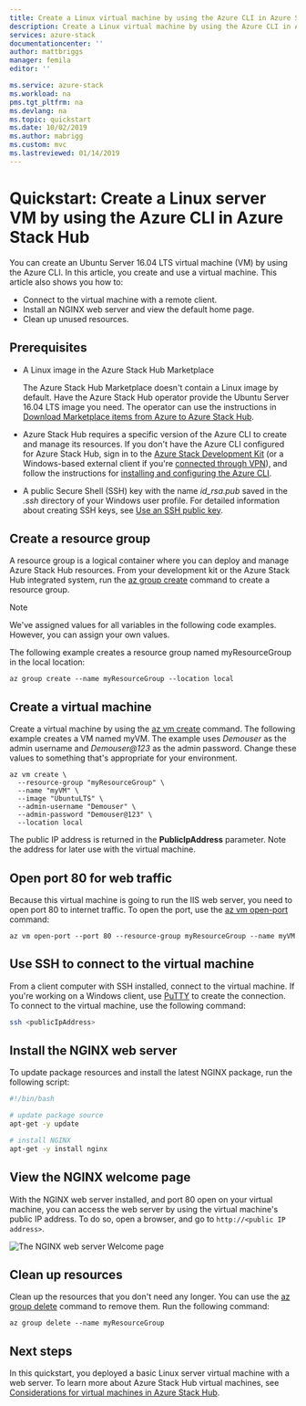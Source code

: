 ```yaml
---
title: Create a Linux virtual machine by using the Azure CLI in Azure Stack Hub | Microsoft Docs
description: Create a Linux virtual machine by using the Azure CLI in Azure Stack Hub.
services: azure-stack
documentationcenter: ''
author: mattbriggs
manager: femila
editor: ''

ms.service: azure-stack
ms.workload: na
pms.tgt_pltfrm: na
ms.devlang: na
ms.topic: quickstart
ms.date: 10/02/2019
ms.author: mabrigg
ms.custom: mvc
ms.lastreviewed: 01/14/2019
---
```


# Quickstart: Create a Linux server VM by using the Azure CLI in Azure Stack Hub

You can create an Ubuntu Server 16.04 LTS virtual machine (VM) by using the Azure CLI. In this article, you create and use a virtual machine. This article also shows you how to:

* Connect to the virtual machine with a remote client.
* Install an NGINX web server and view the default home page.
* Clean up unused resources.

## Prerequisites

* A Linux image in the Azure Stack Hub Marketplace

   The Azure Stack Hub Marketplace doesn't contain a Linux image by default. Have the Azure Stack Hub operator provide the Ubuntu Server 16.04 LTS image you need. The operator can use the instructions in [Download Marketplace items from Azure to Azure Stack Hub](../operator/azure-stack-download-azure-marketplace-item.md).

* Azure Stack Hub requires a specific version of the Azure CLI to create and manage its resources. If you don't have the Azure CLI configured for Azure Stack Hub, sign in to the [Azure Stack Development Kit](../asdk/asdk-connect.md#connect-to-azure-stack-using-rdp) (or a Windows-based external client if you're [connected through VPN](../asdk/asdk-connect.md#connect-to-azure-stack-using-vpn)), and follow the instructions for [installing and configuring the Azure CLI](azure-stack-version-profiles-azurecli2.md).

* A public Secure Shell (SSH) key with the name *id_rsa.pub* saved in the *.ssh* directory of your Windows user profile. For detailed information about creating SSH keys, see [Use an SSH public key](azure-stack-dev-start-howto-ssh-public-key.md).

## Create a resource group

A resource group is a logical container where you can deploy and manage Azure Stack Hub resources. From your development kit or the Azure Stack Hub integrated system, run the [az group create](/cli/azure/group#az-group-create) command to create a resource group.

> [!NOTE]
> We've assigned values for all variables in the following code examples. However, you can assign your own values.

The following example creates a resource group named myResourceGroup in the local location: 

```cli
az group create --name myResourceGroup --location local
```

## Create a virtual machine

Create a virtual machine by using the [az vm create](/cli/azure/vm#az-vm-create) command. The following example creates a VM named myVM. The example uses *Demouser* as the admin username and *Demouser@123* as the admin password. Change these values to something that's appropriate for your environment.

```cli
az vm create \
  --resource-group "myResourceGroup" \
  --name "myVM" \
  --image "UbuntuLTS" \
  --admin-username "Demouser" \
  --admin-password "Demouser@123" \
  --location local
```

The public IP address is returned in the **PublicIpAddress** parameter. Note the address for later use with the virtual machine.

## Open port 80 for web traffic

Because this virtual machine is going to run the IIS web server, you need to open port 80 to internet traffic. To open the port, use the [az vm open-port](/cli/azure/vm) command: 

```cli
az vm open-port --port 80 --resource-group myResourceGroup --name myVM
```

## Use SSH to connect to the virtual machine

From a client computer with SSH installed, connect to the virtual machine. If you're working on a Windows client, use [PuTTY](https://www.putty.org/) to create the connection. To connect to the virtual machine, use the following command:

```bash
ssh <publicIpAddress>
```

## Install the NGINX web server

To update package resources and install the latest NGINX package, run the following script:

```bash
#!/bin/bash

# update package source
apt-get -y update

# install NGINX
apt-get -y install nginx
```

## View the NGINX welcome page

With the NGINX web server installed, and port 80 open on your virtual machine, you can access the web server by using the virtual machine's public IP address. To do so, open a browser, and go to ```http://<public IP address>```.

![The NGINX web server Welcome page](./media/azure-stack-quick-create-vm-linux-cli/nginx.png)

## Clean up resources

Clean up the resources that you don't need any longer. You can use the [az group delete](/cli/azure/group#az-group-delete) command to remove them. Run the following command:

```cli
az group delete --name myResourceGroup
```

## Next steps

In this quickstart, you deployed a basic Linux server virtual machine with a web server. To learn more about Azure Stack Hub virtual machines, see [Considerations for virtual machines in Azure Stack Hub](azure-stack-vm-considerations.md).
